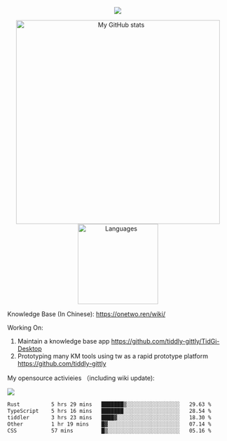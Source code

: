 <a href="https://github.com/linonetwo">
    <p align="center">
        <img src="https://github-profile-trophy.vercel.app/?username=linonetwo&column=7&theme=onedark"/>
    </p>
</a>
<a align="center" href="https://github.com/linonetwo">
  <p align="center">
    <img src="https://github-readme-stats.vercel.app/api?username=linonetwo&show_icons=true&count_private=true" alt="My GitHub stats" width="465"/>
    <img src="https://github-readme-stats.vercel.app/api/top-langs/?username=linonetwo&layout=compact&langs_count=10" alt="Languages" height="183">
  </p>
</a>

Knowledge Base (In Chinese): https://onetwo.ren/wiki/

Working On: 

1. Maintain a knowledge base app https://github.com/tiddly-gittly/TidGi-Desktop
1. Prototyping many KM tools using tw as a rapid prototype platform https://github.com/tiddly-gittly

My opensource activieies （including wiki update):

![](https://visitor-badge.glitch.me/badge?page_id=linonetwo.linonetwo)

<!--START_SECTION:waka-->

```txt
Rust          5 hrs 29 mins   ███████▒░░░░░░░░░░░░░░░░░   29.63 %
TypeScript    5 hrs 16 mins   ███████░░░░░░░░░░░░░░░░░░   28.54 %
tiddler       3 hrs 23 mins   ████▓░░░░░░░░░░░░░░░░░░░░   18.30 %
Other         1 hr 19 mins    █▓░░░░░░░░░░░░░░░░░░░░░░░   07.14 %
CSS           57 mins         █▒░░░░░░░░░░░░░░░░░░░░░░░   05.16 %
```

<!--END_SECTION:waka-->
